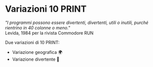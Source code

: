 # Variazioni 10 PRINT 

*"I programmi possono essere divertenti, divertenti, utili o inutili, purché rientrino in 40
colonne o meno."*
<br> Levida, 1984 per la rivista Commodore RUN


Due variazioni di 10 PRINT:
*  Variazione geografica 🌍
*  Variazione divertente 🦟 
